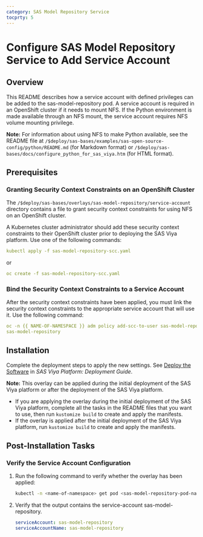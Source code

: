 ```yaml
---
category: SAS Model Repository Service
tocprty: 5
---
```


# Configure SAS Model Repository Service to Add Service Account

## Overview

This README describes how a service account with defined privileges can be added
to the sas-model-repository pod. A service account is required in an OpenShift
cluster if it needs to mount NFS. If the Python environment is made available
through an NFS mount, the service account requires NFS volume mounting
privilege.

**Note:** For information about using NFS to make Python available, see the
README file at
`/$deploy/sas-bases/examples/sas-open-source-config/python/README.md` (for
Markdown format) or `/$deploy/sas-bases/docs/configure_python_for_sas_viya.htm`
(for HTML format).

## Prerequisites

### Granting Security Context Constraints on an OpenShift Cluster

The `/$deploy/sas-bases/overlays/sas-model-repository/service-account` directory
contains a file to grant security context constraints for using NFS on an
OpenShift cluster.

A Kubernetes cluster administrator should add these security context constraints
to their OpenShift cluster prior to deploying the SAS Viya platform. Use one of
the following commands:

```yaml
kubectl apply -f sas-model-repository-scc.yaml
```

or

```yaml
oc create -f sas-model-repository-scc.yaml
```

### Bind the Security Context Constraints to a Service Account

After the security context constraints have been applied, you must link the
security context constraints to the appropriate service account that will use
it. Use the following command:

```yaml
oc -n {{ NAME-OF-NAMESPACE }} adm policy add-scc-to-user sas-model-repository -z
sas-model-repository
```

## Installation

Complete the deployment steps to apply the new settings. See
[Deploy the Software](http://documentation.sas.com/?cdcId=itopscdc&cdcVersion=default&docsetId=dplyml0phy0dkr&docsetTarget=p127f6y30iimr6n17x2xe9vlt54q.htm)
in _SAS Viya Platform: Deployment Guide_.

**Note:** This overlay can be applied during the initial deployment of the
SAS Viya platform or after the deployment of the SAS Viya platform.

- If you are applying the overlay during the initial deployment of the SAS
  Viya platform, complete all the tasks in the README files that you want to
  use, then run `kustomize build` to create and apply the manifests.
- If the overlay is applied after the initial deployment of the SAS Viya
  platform, run `kustomize build` to create and apply the manifests.

## Post-Installation Tasks

### Verify the Service Account Configuration

1. Run the following command to verify whether the overlay has been applied:

   ```sh
   kubectl -n <name-of-namespace> get pod <sas-model-repository-pod-name> -oyaml | grep serviceAccount
   ```

2. Verify that the output contains the service-account sas-model-repository.

   ```yaml
   serviceAccount: sas-model-repository
   serviceAccountName: sas-model-repository
   ```
